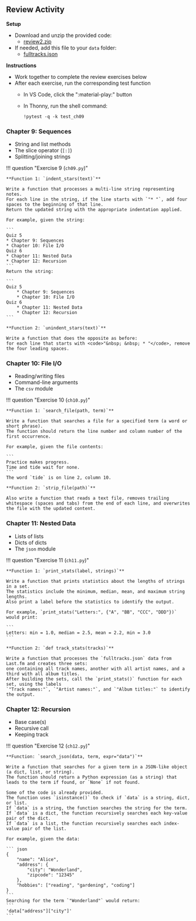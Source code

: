 ## Review Activity

**Setup**

* Download and unzip the provided code:
    * [review2.zip](review2.zip)
* If needed, add this file to your `data` folder:
    * [fulltracks.json](https://w3.cs.jmu.edu/cs149/f24/pa/pa3/data/fulltracks.json)

**Instructions**

* Work together to complete the review exercises below
* After each exercise, run the corresponding test function
    * In VS Code, click the ":material-play:" button
    * In Thonny, run the shell command:

      ```
      !pytest -q -k test_ch09
      ```


### Chapter 9: Sequences

* String and list methods
* The slice operator (`[:]`)
* Splitting/joining strings

!!! question "Exercise 9 (`ch09.py`)"

    **Function 1: `indent_stars(text)`**

    Write a function that processes a multi-line string representing notes.
    For each line in the string, if the line starts with `"* "`, add four spaces to the beginning of that line.
    Return the updated string with the appropriate indentation applied.

    For example, given the string:

    ```
    Quiz 5
    * Chapter 9: Sequences
    * Chapter 10: File I/O
    Quiz 6
    * Chapter 11: Nested Data
    * Chapter 12: Recursion
    ```
    Return the string:

    ```
    Quiz 5
        * Chapter 9: Sequences
        * Chapter 10: File I/O
    Quiz 6
        * Chapter 11: Nested Data
        * Chapter 12: Recursion
    ```

    **Function 2: `unindent_stars(text)`**

    Write a function that does the opposite as before:
    for each line that starts with <code>"&nbsp; &nbsp; * "</code>, remove the four leading spaces.


### Chapter 10: File I/O

* Reading/writing files
* Command-line arguments
* The `csv` module

!!! question "Exercise 10 (`ch10.py`)"

    **Function 1: `search_file(path, term)`**

    Write a function that searches a file for a specified term (a word or short phrase).
    The function should return the line number and column number of the first occurrence.

    For example, given the file contents:

    ```
    Practice makes progress.
    Time and tide wait for none.
    ```
    The word `tide` is on line 2, column 10.

    **Function 2: `strip_file(path)`**

    Also write a function that reads a text file, removes trailing whitespace (spaces and tabs) from the end of each line, and overwrites the file with the updated content.


### Chapter 11: Nested Data

* Lists of lists
* Dicts of dicts
* The `json` module

!!! question "Exercise 11 (`ch11.py`)"

    **Function 1: `print_stats(label, strings)`**

    Write a function that prints statistics about the lengths of strings in a set.
    The statistics include the minimum, median, mean, and maximum string lengths.
    Also print a label before the statistics to identify the output.

    For example, `print_stats("Letters:", {"A", "BB", "CCC", "DDD"})` would print:

    ```
    Letters: min = 1.0, median = 2.5, mean = 2.2, min = 3.0
    ```

    **Function 2: `def track_stats(tracks)`**

    Write a function that processes the `fulltracks.json` data from Last.fm and creates three sets:
    one containing all track names, another with all artist names, and a third with all album titles.
    After building the sets, call the `print_stats()` function for each set, using the labels
    `"Track names:"`, `"Artist names:"`, and `"Album titles:"` to identify the output.


### Chapter 12: Recursion

* Base case(s)
* Recursive call
* Keeping track

!!! question "Exercise 12 (`ch12.py`)"

    **Function: `search_json(data, term, expr="data")`**

    Write a function that searches for a given term in a JSON-like object (a dict, list, or string).
    The function should return a Python expression (as a string) that leads to the term if found, or `None` if not found.

    Some of the code is already provided.
    The function uses `isinstance()` to check if `data` is a string, dict, or list.
    If `data` is a string, the function searches the string for the term.
    If `data` is a dict, the function recursively searches each key-value pair of the dict.
    If `data` is a list, the function recursively searches each index-value pair of the list.

    For example, given the data:

    ``` json
    {
        "name": "Alice",
        "address": {
            "city": "Wonderland",
            "zipcode": "12345"
        },
        "hobbies": ["reading", "gardening", "coding"]
    }
    ```
    Searching for the term `"Wonderland"` would return:
    ```
    'data["address"]["city"]'
    ```

